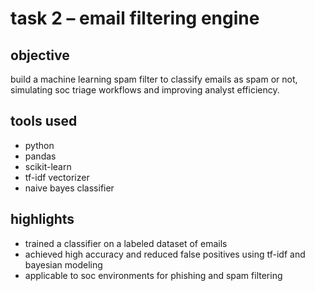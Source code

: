 # task 2 – email filtering engine

## objective

build a machine learning spam filter to classify emails as spam or not, simulating soc triage workflows and improving analyst efficiency.

## tools used

- python
- pandas
- scikit-learn
- tf-idf vectorizer
- naive bayes classifier

## highlights

- trained a classifier on a labeled dataset of emails
- achieved high accuracy and reduced false positives using tf-idf and bayesian modeling
- applicable to soc environments for phishing and spam filtering
